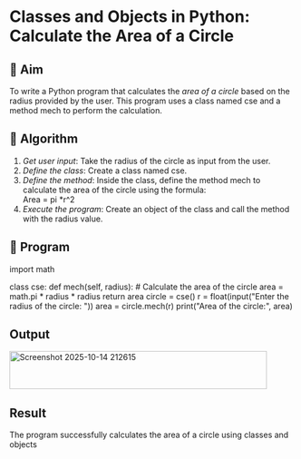 # Classes and Objects in Python: Calculate the Area of a Circle

## 🎯 Aim
To write a Python program that calculates the *area of a circle* based on the radius provided by the user. This program uses a class named cse and a method mech to perform the calculation.

## 🧠 Algorithm
1. *Get user input*: Take the radius of the circle as input from the user.
2. *Define the class*: Create a class named cse.
3. *Define the method*: Inside the class, define the method mech to calculate the area of the circle using the formula:  
   Area = pi *r^2 
4. *Execute the program*: Create an object of the class and call the method with the radius value.

## 🧾 Program

import math

class cse:
    def mech(self, radius):
        # Calculate the area of the circle
        area = math.pi * radius * radius
        return area
circle = cse()
r = float(input("Enter the radius of the circle: "))
area = circle.mech(r)
print("Area of the circle:", area)


## Output
<img width="454" height="67" alt="Screenshot 2025-10-14 212615" src="https://github.com/user-attachments/assets/363b5d33-4ea6-49b1-9cf8-fbabeda98624" />

## Result
The program successfully calculates the area of a circle using classes and objects

